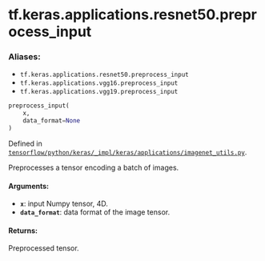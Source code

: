 <div itemscope itemtype="http://developers.google.com/ReferenceObject">
<meta itemprop="name" content="tf.keras.applications.resnet50.preprocess_input" />
</div>

# tf.keras.applications.resnet50.preprocess_input

### Aliases:

* `tf.keras.applications.resnet50.preprocess_input`
* `tf.keras.applications.vgg16.preprocess_input`
* `tf.keras.applications.vgg19.preprocess_input`

``` python
preprocess_input(
    x,
    data_format=None
)
```



Defined in [`tensorflow/python/keras/_impl/keras/applications/imagenet_utils.py`](https://www.tensorflow.org/code/tensorflow/python/keras/_impl/keras/applications/imagenet_utils.py).

Preprocesses a tensor encoding a batch of images.

#### Arguments:

* <b>`x`</b>: input Numpy tensor, 4D.
* <b>`data_format`</b>: data format of the image tensor.


#### Returns:

Preprocessed tensor.